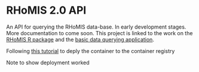 # RHoMIS 2.0 API

An API for querying the RHoMIS data-base. In early development stages. More documentation to come soon. This project is linked to the work on the [RHoMIS R package](https://github.com/l-gorman/rhomis-R-package) and the [basic data querying application](https://github.com/l-gorman/rhomis-data-app).


Following [this tutorial](https://blog.codecentric.de/en/2021/03/github-container-registry/) to deply the container to the container registry

Note to show deployment worked